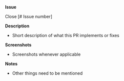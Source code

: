 **Issue**

Close [# Issue number]

**Description**
- Short description of what this PR implements or fixes

**Screenshots**
- Screenshots whenever applicable

**Notes**
- Other things need to be mentioned